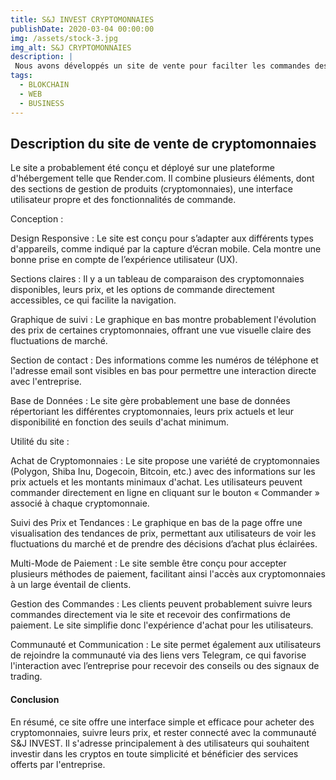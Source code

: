 ```yaml
---
title: S&J INVEST CRYPTOMONNAIES
publishDate: 2020-03-04 00:00:00
img: /assets/stock-3.jpg
img_alt: S&J CRYPTOMONNAIES
description: |
 Nous avons développés un site de vente pour facilter les commandes des clients.
tags:
  - BLOKCHAIN
  - WEB
  - BUSINESS
---
```

<h2> Description du site de vente de cryptomonnaies </h2>

 Le site a probablement été conçu et déployé sur une plateforme d'hébergement telle que Render.com. Il combine plusieurs éléments, dont des sections de gestion de produits (cryptomonnaies), une interface utilisateur propre et des fonctionnalités de commande.

Conception :

Design Responsive : Le site est conçu pour s’adapter aux différents types d'appareils, comme indiqué par la capture d’écran mobile. Cela montre une bonne prise en compte de l’expérience utilisateur (UX).

Sections claires : Il y a un tableau de comparaison des cryptomonnaies disponibles, leurs prix, et les options de commande directement accessibles, ce qui facilite la navigation.

Graphique de suivi : Le graphique en bas montre probablement l'évolution des prix de certaines cryptomonnaies, offrant une vue visuelle claire des fluctuations de marché.

Section de contact : Des informations comme les numéros de téléphone et l'adresse email sont visibles en bas pour permettre une interaction directe avec l'entreprise.

Base de Données : Le site gère probablement une base de données répertoriant les différentes cryptomonnaies, leurs prix actuels et leur disponibilité en fonction des seuils d'achat minimum.

Utilité du site :


Achat de Cryptomonnaies : Le site propose une variété de cryptomonnaies (Polygon, Shiba Inu, Dogecoin, Bitcoin, etc.) avec des informations sur les prix actuels et les montants minimaux d'achat. Les utilisateurs peuvent commander directement en ligne en cliquant sur le bouton « Commander » associé à chaque cryptomonnaie.

Suivi des Prix et Tendances : Le graphique en bas de la page offre une visualisation des tendances de prix, permettant aux utilisateurs de voir les fluctuations du marché et de prendre des décisions d’achat plus éclairées.

Multi-Mode de Paiement : Le site semble être conçu pour accepter plusieurs méthodes de paiement, facilitant ainsi l'accès aux cryptomonnaies à un large éventail de clients.

Gestion des Commandes : Les clients peuvent probablement suivre leurs commandes directement via le site et recevoir des confirmations de paiement. Le site simplifie donc l'expérience d'achat pour les utilisateurs.

Communauté et Communication : Le site permet également aux utilisateurs de rejoindre la communauté via des liens vers Telegram, ce qui favorise l'interaction avec l’entreprise pour recevoir des conseils ou des signaux de trading.

<h4> Conclusion </h4>

En résumé, ce site offre une interface simple et efficace pour acheter des cryptomonnaies, suivre leurs prix, et rester connecté avec la communauté S&J INVEST. Il s'adresse principalement à des utilisateurs qui souhaitent investir dans les cryptos en toute simplicité et bénéficier des services offerts par l'entreprise.






